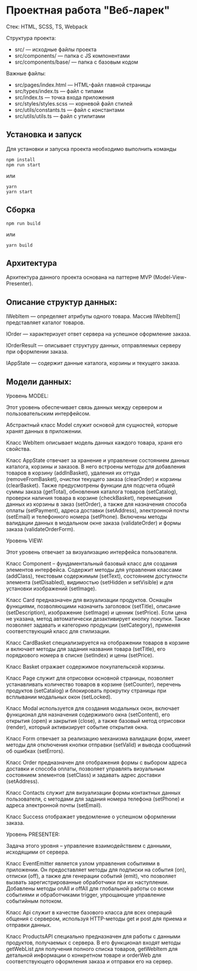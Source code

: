 # Проектная работа "Веб-ларек"

Стек: HTML, SCSS, TS, Webpack

Структура проекта:
- src/ — исходные файлы проекта
- src/components/ — папка с JS компонентами
- src/components/base/ — папка с базовым кодом

Важные файлы:
- src/pages/index.html — HTML-файл главной страницы
- src/types/index.ts — файл с типами
- src/index.ts — точка входа приложения
- src/styles/styles.scss — корневой файл стилей
- src/utils/constants.ts — файл с константами
- src/utils/utils.ts — файл с утилитами

## Установка и запуск
Для установки и запуска проекта необходимо выполнить команды

```
npm install
npm run start
```

или

```
yarn
yarn start
```
## Сборка

```
npm run build
```

или

```
yarn build
```

## Архитектура

Архитектура данного проекта основана на паттерне MVP (Model-View-Presenter).

## Описание структур данных:

IWebItem — определяет атрибуты одного товара. Массив IWebItem[] представляет каталог товаров.

IOrder — характеризует ответ сервера на успешное оформление заказа.

IOrderResult — описывает структуру данных, отправляемых серверу при оформлении заказа.

IAppState — содержит данные каталога, корзины и текущего заказа.

## Модели данных:

Уровень MODEL:

Этот уровень обеспечивает связь данных между сервером и пользовательским интерфейсом.

Абстрактный класс Model служит основой для сущностей, которые хранят данных в приложении.

Класс WebItem описывает модель данных каждого товара, храня его свойства.

Класс AppState отвечает за хранение и управление состоянием данных каталога, корзины и заказов. В него встроены методы для добавления товаров в корзину (addInBasket), удаления их оттуда (removeFromBasket), очистки текущего заказа (clearOrder) и корзины (clearBasket). Также предусмотрены функции для подсчета общей суммы заказа (getTotal), обновления каталога товаров (setCatalog), проверки наличия товара в корзине (checkBasket), перемещения данных из корзины в заказ (setOrder), а также для назначения способа оплаты (setPayment), адреса доставки (setAddress), электронной почты (setEmail) и телефонного номера (setPhone). Включены методы валидации данных в модальном окне заказа (validateOrder) и формы заказа (validateOrderForm).

Уровень VIEW:

Этот уровень отвечает за визуализацию интерфейса пользователя.

Класс Component – фундаментальный базовый класс для создания элементов интерфейса. Содержит методы для управления классами (addClass), текстовым содержимым (setText), состоянием доступности элемента (setDisabled), видимостью (setHidden и setVisible) и для установки изображений (setImage).

Класс Card предназначен для визуализации продуктов. Оснащён функциями, позволяющими назначить заголовок (setTitle), описание (setDescription), изображение (setImage) и ценник (setPrice). Если цена не указана, метод автоматически дезактивирует кнопку покупки. Также позволяет задавать и категорию продукции (setCategory), применяя соответствующий класс для стилизации.

Класс CardBasket специализируется на отображении товаров в корзине и включает методы для задания названия товара (setTitle), его порядкового номера в списке (setIndex) и цены (setPrice).

Класс Basket отражает содержимое покупательской корзины.

Класс Page служит для отрисовки основной страницы, позволяет устанавливать количество товаров в корзине (setCounter), перечень продуктов (setCatalog) и блокировать прокрутку страницы при всплывании модальных окон (setLocked).

Класс Modal используется для создания модальных окон, включает функционал для назначения содержимого окна (setContent), его открытия (open) и закрытия (close), а также базовый метод отрисовки (render), который активизирует событие открытия окна.

Класс Form отвечает за реализацию механизма валидации форм, имеет методы для отключения кнопки отправки (setValid) и вывода сообщений об ошибках (setErrors).

Класс Order предназначен для отображения формы с выбором адреса доставки и способа оплаты, позволяет управлять визуальным состоянием элементов (setClass) и задавать адрес доставки (setAddress).

Класс Contacts служит для визуализации формы контактных данных пользователя, с методами для задания номера телефона (setPhone) и адреса электронной почты (setEmail).

Класс Success отображает уведомление о успешном оформлении заказа.

Уровень PRESENTER:

Задача этого уровня – управление взаимодействием с данными, исходящими от сервера.

Класс EventEmitter является узлом управления событиями в приложении. Он предоставляет методы для подписки на события (on), отписки (off), а также для генерации событий (emit), что позволяет вызвать зарегистрированные обработчики при их наступлении. Добавлены методы onAll и offAll для глобальной работы со всеми событиями и обработчиками trigger, упрощающие управление событийным потоком.

Класс Api служит в качестве базового класса для всех операций общения с сервером, используя HTTP-методы get и post для приема и отправки данных.

Класс ProductsAPI специально предназначен для работы с данными продуктов, получаемых с сервера. В его функционал входят методы getWebList для получения полного списка товаров, getWebItem для детальной информации о конкретном товаре и orderWeb для соответствующего оформления заказа и отправки его на сервер.